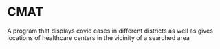 # CMAT
A program that displays covid cases in different districts as well as gives locations of healthcare centers in the vicinity of a searched area
